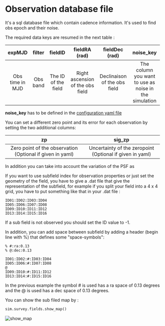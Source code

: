 # Observation database file

It's a sql database file which contain cadence information. It's used to find obs epoch and their noise.

The required data keys are resumed in the next table :

|     expMJD      |  filter  |       fieldID       |          fieldRA (rad)           |        fieldDec (rad)        |                       noise_key                       |
| :----------: | :----------:  | :----------: | :----------:  | :----------:  | :----------:  |
| Obs time in MJD | Obs band | The ID of the field | Right ascension of the obs field | Declinaison of the obs field | The column you want to use as noise in the simulation |

**noise_key** has to be defined in the [configuration yaml file](./configfile.md)

You can set a different zero point and its error for each observation by setting the two additional columns:

|                            zp                             |                          sig_zp                          |
| :----------: | :----------: |
| Zero point of the observation (Optional if given in yaml) | Uncertainty of the zeropoint (Optional if given in yaml) |

In addition you can take into account the variation of the PSF as 

If you want to use subfield index for observation properties or just set the geometry of the field, you have to give a .dat file that give the representation of the subfield, for example if you split your field into a 4 x 4 grid, you have to put something like that in your .dat file :

```pseudocode
ID01:ID02:ID03:ID04
ID05:ID06:ID07:ID08
ID09:ID10:ID11:ID12
ID13:ID14:ID15:ID16
```
If a sub field is not observed you should set the ID value to -1.

In addition, you can add space between subfield by adding a header (begin line with %) that defines some "space-symbols":
 ```pseudocode
% #:ra:0.13 
% @:dec:0.13

ID01:ID02:#:ID03:ID04
ID05:ID06:#:ID07:ID08
@
ID09:ID10:#:ID11:ID12
ID13:ID14:#:ID15:ID16
 ```
In the previous example the symbol # is used has a ra space of 0.13 degrees and the @ is used has a dec space of 0.13 degrees.


You can show the sub filed map by :

```python
sim.survey.fields.show_map()
```

![show_map](/home/carreres/Documents/SNSIM/docs/readme_figures/show_map.png)
